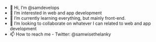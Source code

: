 - 👋 Hi, I’m @samdevelops
- 👀 I’m interested in web and app development
- 🌱 I’m currently learning everything, but mainly front-end. 
- 💞️ I’m looking to collaborate on whatever I can related to web and app development
- 📫 How to reach me - Twitter: @samwisethelanky

<!---
samdevelops/samdevelops is a ✨ special ✨ repository because its `README.md` (this file) appears on your GitHub profile.
You can click the Preview link to take a look at your changes.
--->
